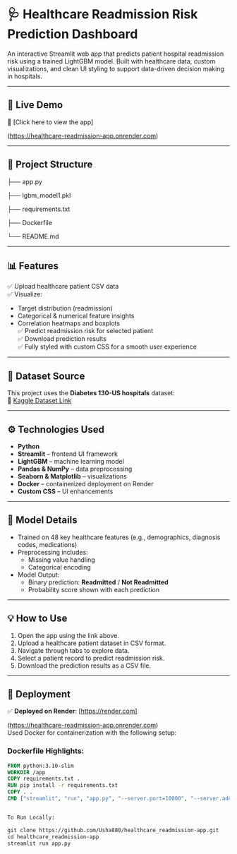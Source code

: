 # 🩺 Healthcare Readmission Risk Prediction Dashboard

An interactive Streamlit web app that predicts patient hospital readmission risk using a trained LightGBM model. Built with healthcare data, custom visualizations, and clean UI styling to support data-driven decision making in hospitals.

---

## 🚀 Live Demo

🔗 [Click here to view the app]

(https://healthcare-readmission-app.onrender.com)

---

## 📂 Project Structure

├── app.py 

├── lgbm_model1.pkl 

├── requirements.txt

├── Dockerfile 

└── README.md 


---

## 📊 Features

✅ Upload healthcare patient CSV data  
✅ Visualize:
- Target distribution (readmission)
- Categorical & numerical feature insights
- Correlation heatmaps and boxplots  
✅ Predict readmission risk for selected patient  
✅ Download prediction results  
✅ Fully styled with custom CSS for a smooth user experience  

---

## 📁 Dataset Source

This project uses the **Diabetes 130-US hospitals** dataset:  
🔗 [Kaggle Dataset Link](https://www.kaggle.com/datasets/whenamancodes/diabetes-prediction-dataset)

---

## ⚙️ Technologies Used

- **Python**
- **Streamlit** – frontend UI framework
- **LightGBM** – machine learning model
- **Pandas & NumPy** – data preprocessing
- **Seaborn & Matplotlib** – visualizations
- **Docker** – containerized deployment on Render
- **Custom CSS** – UI enhancements

---

## 🧠 Model Details

- Trained on 48 key healthcare features (e.g., demographics, diagnosis codes, medications)
- Preprocessing includes:
  - Missing value handling
  - Categorical encoding
- Model Output:
  - Binary prediction: **Readmitted** / **Not Readmitted**
  - Probability score shown with each prediction

---

## 💡 How to Use

1. Open the app using the link above.
2. Upload a healthcare patient dataset in CSV format.
3. Navigate through tabs to explore data.
4. Select a patient record to predict readmission risk.
5. Download the prediction results as a CSV file.

---

## 📌 Deployment

✅ **Deployed on Render**: [https://render.com]

(https://healthcare-readmission-app.onrender.com)  
Used Docker for containerization with the following setup:

### Dockerfile Highlights:
```Dockerfile
FROM python:3.10-slim
WORKDIR /app
COPY requirements.txt .
RUN pip install -r requirements.txt
COPY . .
CMD ["streamlit", "run", "app.py", "--server.port=10000", "--server.address=0.0.0.0"]


To Run Locally:

git clone https://github.com/Usha880/healthcare_readmission-app.git
cd healthcare_readmission-app
streamlit run app.py


